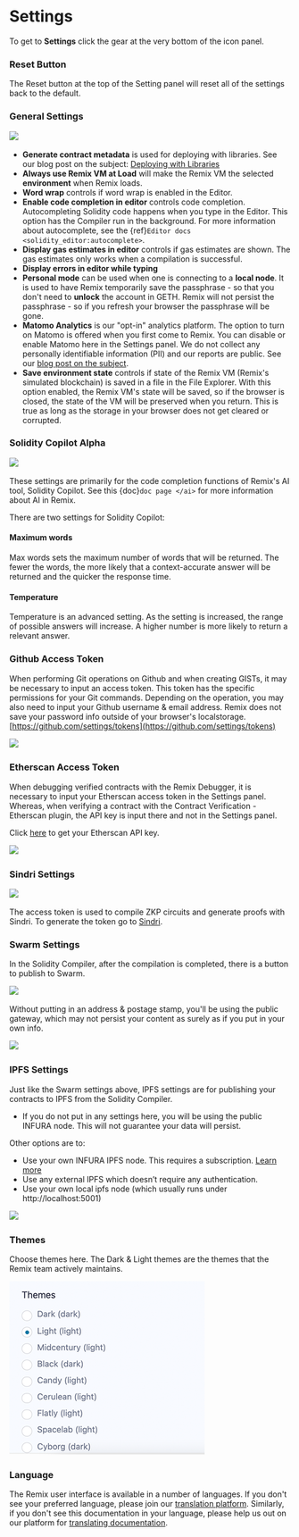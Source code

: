 # Settings

To get to **Settings** click the gear at the very bottom of the icon panel.

### Reset Button

The Reset button at the top of the Setting panel will reset all of the settings back to the default.

### General Settings

![](images/a-settings-general.png)

- **Generate contract metadata** is used for deploying with libraries. See our blog post on the subject: [Deploying with Libraries](https://medium.com/remix-ide/deploying-with-libraries-on-remix-ide-24f5f7423b60?sk=68f9c2bf318e85e129e46fe44683a730)
- **Always use Remix VM at Load** will make the Remix VM the selected **environment** when Remix loads.
- **Word wrap** controls if word wrap is enabled in the Editor.
- **Enable code completion in editor** controls code completion. Autocompleting Solidity code happens when you type in the Editor. This option has the Compiler run in the background. For more information about autocomplete, see the {ref}`Editor docs <solidity_editor:autocomplete>`.
- **Display gas estimates in editor** controls if gas estimates are shown. The gas estimates only works when a compilation is successful.
- **Display errors in editor while typing**
- **Personal mode** can be used when one is connecting to a **local node**. It is used to have Remix temporarily save the passphrase - so that you don't need to **unlock** the account in GETH. Remix will not persist the passphrase - so if you refresh your browser the passphrase will be gone.
- **Matomo Analytics** is our "opt-in" analytics platform. The option to turn on Matomo is offered when you first come to Remix. You can disable or enable Matomo here in the Settings panel. We do not collect any personally identifiable information (PII) and our reports are public. See our [blog post on the subject](https://medium.com/remix-ide/help-us-improve-remix-ide-66ef69e14931?source=friends_link&sk=cf9c62fbe1270543eb4bd912e567e2d6).
- **Save environment state** controls if state of the Remix VM (Remix's simulated blockchain) is saved in a file in the File Explorer. With this option enabled, the Remix VM's state will be saved, so if the browser is closed, the state of the VM will be preserved when you return. This is true as long as the storage in your browser does not get cleared or corrupted.

### Solidity Copilot Alpha

![](images/a-settings-ai1.png)

These settings are primarily for the code completion functions of Remix's AI tool, Solidity Copilot. See this {doc}`doc page </ai>` for more information about AI in Remix.

There are two settings for Solidity Copilot:

#### Maximum words

Max words sets the maximum number of words that will be returned. The fewer the words, the more likely that a context-accurate answer will be returned and the quicker the response time.

#### Temperature

Temperature is an advanced setting. As the setting is increased, the range of possible answers will increase. A higher number is more likely to return a relevant answer.

### Github Access Token

When performing Git operations on Github and when creating GISTs, it may be necessary to input an access token. This token has the specific permissions for your Git commands. Depending on the operation, you may also need to input your Github username & email address. Remix does not save your password info outside of your browser's localstorage. [https://github.com/settings/tokens](https://github.com/settings/tokens)

![](images/a-settings-gh-token.png)

### Etherscan Access Token

When debugging verified contracts with the Remix Debugger, it is necessary to input your Etherscan access token in the Settings panel. Whereas, when verifying a contract with the Contract Verification - Etherscan plugin, the API key is input there and not in the Settings panel.

Click [here](https://etherscan.io/myapikey) to get your Etherscan API key.

![](images/a-settings-etherscan.png)

### Sindri Settings

![](images/a-settings-sindri.png)

The access token is used to compile ZKP circuits and generate proofs with Sindri. To generate the token go to [Sindri](https://sindri.app).

### Swarm Settings

In the Solidity Compiler, after the compilation is completed, there is a button to publish to Swarm.

![](images/a-settings-pub-swarm.png)

Without putting in an address & postage stamp, you'll be using the public gateway, which may not persist your content as surely as if you put in your own info.

![](images/a-settings-swarm.png)

### IPFS Settings

Just like the Swarm settings above, IPFS settings are for publishing your contracts to IPFS from the Solidity Compiler.

- If you do not put in any settings here, you will be using the public INFURA node. This will not guarantee your data will persist.

Other options are to:

- Use your own INFURA IPFS node. This requires a subscription. [Learn more](https://infura.io/product/ipfs)
- Use any external IPFS which doesn’t require any authentication.
- Use your own local ipfs node (which usually runs under http://localhost:5001)

![](images/a-settings-ipfs.png)

### Themes

Choose themes here. The Dark & Light themes are the themes that the Remix team actively maintains.

![](images/a-settings-themes.png)

### Language

The Remix user interface is available in a number of languages. If you don't see your preferred language, please join our [translation platform](https://crowdin.com/project/remix-ui). Similarly, if you don't see this documentation in your language, please help us out on our platform for [translating documentation](https://crowdin.com/project/remix-translation).
